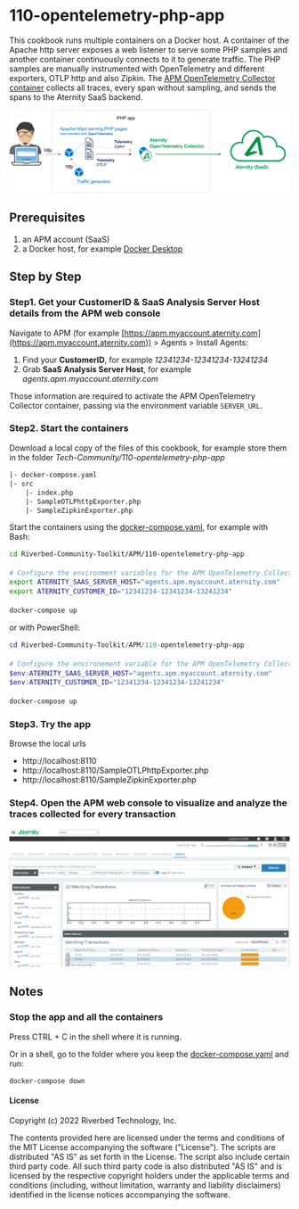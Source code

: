 # 110-opentelemetry-php-app

This cookbook runs multiple containers on a Docker host. A container of the Apache http server exposes a web listener to serve some PHP samples and another container continuously connects to it to generate traffic. The PHP samples are manually instrumented with OpenTelemetry and different exporters, OTLP http and also Zipkin. The [APM OpenTelemetry Collector container](https://hub.docker.com/r/aternity/apm-collector) collects all traces, every span without sampling, and sends the spans to the Aternity SaaS backend. 

![diagram](images/110-diagram.png)

## Prerequisites

1. an APM account (SaaS)
2. a Docker host, for example [Docker Desktop](https://www.docker.com/products/docker-desktop)

## Step by Step

### Step1. Get your CustomerID & SaaS Analysis Server Host details from the APM web console

Navigate to APM (for example [https://apm.myaccount.aternity.com](https://apm.myaccount.aternity.com)) > Agents > Install Agents:

1. Find your **CustomerID**, for example *12341234-12341234-13241234*
2. Grab **SaaS Analysis Server Host**, for example *agents.apm.myaccount.aternity.com*

Those information are required to activate the APM OpenTelemetry Collector container, passing via the environment variable `SERVER_URL`. 

### Step2. Start the containers

Download a local copy of the files of this cookbook, for example store them in the folder *Tech-Community/110-opentelemetry-php-app*

```
|- docker-compose.yaml
|- src
    |- index.php
    |- SampleOTLPhttpExporter.php
    |- SampleZipkinExporter.php
```

Start the containers using the [docker-compose.yaml](docker-compose.yaml), for example with Bash:

```bash
cd Riverbed-Community-Toolkit/APM/110-opentelemetry-php-app

# Configure the environment variables for the APM OpenTelemetry Collector
export ATERNITY_SAAS_SERVER_HOST="agents.apm.myaccount.aternity.com"
export ATERNITY_CUSTOMER_ID="12341234-12341234-13241234"

docker-compose up
```

or with PowerShell:

```PowerShell
cd Riverbed-Community-Toolkit/APM/110-opentelemetry-php-app

# Configure the environement variable for the APM OpenTelemetry Collector
$env:ATERNITY_SAAS_SERVER_HOST="agents.apm.myaccount.aternity.com"
$env:ATERNITY_CUSTOMER_ID="12341234-12341234-13241234"

docker-compose up
```

### Step3. Try the app

Browse the local urls

- http://localhost:8110
- http://localhost:8110/SampleOTLPhttpExporter.php
- http://localhost:8110/SampleZipkinExporter.php


### Step4. Open the APM web console to visualize and analyze the traces collected for every transaction

![APM OpenTelemetry traces](images/aternity-opentelemetry-service110-php-transactions.png)

## Notes

### Stop the app and all the containers

Press CTRL + C in the shell where it is running.

Or in a shell, go to the folder where you keep the [docker-compose.yaml](docker-compose.yaml) and run:

```shell
docker-compose down
```

#### License

Copyright (c) 2022 Riverbed Technology, Inc.

The contents provided here are licensed under the terms and conditions of the MIT License accompanying the software ("License"). The scripts are distributed "AS IS" as set forth in the License. The script also include certain third party code. All such third party code is also distributed "AS IS" and is licensed by the respective copyright holders under the applicable terms and conditions (including, without limitation, warranty and liability disclaimers) identified in the license notices accompanying the software.
